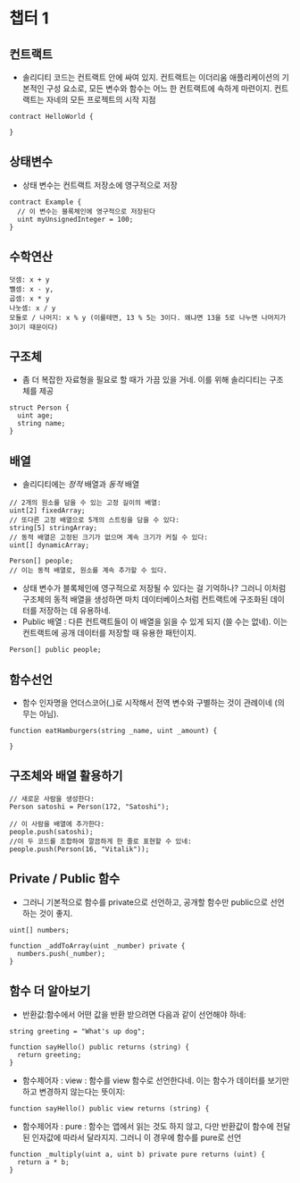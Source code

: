 # 챕터 1
## 컨트랙트
- 솔리디티 코드는 컨트랙트 안에 싸여 있지. 컨트랙트는 이더리움 애플리케이션의 기본적인 구성 요소로, 모든 변수와 함수는 어느 한 컨트랙트에 속하게 마련이지. 컨트랙트는 자네의 모든 프로젝트의 시작 지점
```solidity
contract HelloWorld {

}
```
## 상태변수
- 상태 변수는 컨트랙트 저장소에 영구적으로 저장
```solidity
contract Example {
  // 이 변수는 블록체인에 영구적으로 저장된다
  uint myUnsignedInteger = 100;
}
```
## 수학연산
```
덧셈: x + y
뺄셈: x - y,
곱셈: x * y
나눗셈: x / y
모듈로 / 나머지: x % y (이를테면, 13 % 5는 3이다. 왜냐면 13을 5로 나누면 나머지가 3이기 때문이다)
```
## 구조체
- 좀 더 복잡한 자료형을 필요로 할 때가 가끔 있을 거네. 이를 위해 솔리디티는 구조체를 제공
```solidity
struct Person {
  uint age;
  string name;
}
```

## 배열
- 솔리디티에는 _정적_ 배열과 _동적_ 배열
```solidity
// 2개의 원소를 담을 수 있는 고정 길이의 배열:
uint[2] fixedArray;
// 또다른 고정 배열으로 5개의 스트링을 담을 수 있다:
string[5] stringArray;
// 동적 배열은 고정된 크기가 없으며 계속 크기가 커질 수 있다:
uint[] dynamicArray;
```
```solidity
Person[] people; 
// 이는 동적 배열로, 원소를 계속 추가할 수 있다.
```
- 상태 변수가 블록체인에 영구적으로 저장될 수 있다는 걸 기억하나? 그러니 이처럼 구조체의 동적 배열을 생성하면 마치 데이터베이스처럼 컨트랙트에 구조화된 데이터를 저장하는 데 유용하네.
- Public 배열 : 다른 컨트랙트들이 이 배열을 읽을 수 있게 되지 (쓸 수는 없네). 이는 컨트랙트에 공개 데이터를 저장할 때 유용한 패턴이지.
```solidity
Person[] public people;
```
## 함수선언
- 함수 인자명을 언더스코어(_)로 시작해서 전역 변수와 구별하는 것이 관례이네 (의무는 아님). 

```solidity
function eatHamburgers(string _name, uint _amount) {

}
```
## 구조체와 배열 활용하기

```solidity
// 새로운 사람을 생성한다:
Person satoshi = Person(172, "Satoshi");

// 이 사람을 배열에 추가한다:
people.push(satoshi);
//이 두 코드를 조합하여 깔끔하게 한 줄로 표현할 수 있네:
people.push(Person(16, "Vitalik"));
```

## Private / Public 함수
- 그러니 기본적으로 함수를 private으로 선언하고, 공개할 함수만 public으로 선언하는 것이 좋지.

```solidity
uint[] numbers;

function _addToArray(uint _number) private {
  numbers.push(_number);
}
```
## 함수 더 알아보기

- 반환값:함수에서 어떤 값을 반환 받으려면 다음과 같이 선언해야 하네:
```solidity
string greeting = "What's up dog";

function sayHello() public returns (string) {
  return greeting;
}
```
- 함수제어자 : view : 함수를 view 함수로 선언한다네. 이는 함수가 데이터를 보기만 하고 변경하지 않는다는 뜻이지:
```solidity
function sayHello() public view returns (string) {
```
- 함수제어자 : pure :  함수는 앱에서 읽는 것도 하지 않고, 다만 반환값이 함수에 전달된 인자값에 따라서 달라지지. 그러니 이 경우에 함수를 pure로 선언
```solidity
function _multiply(uint a, uint b) private pure returns (uint) {
  return a * b;
}
```
